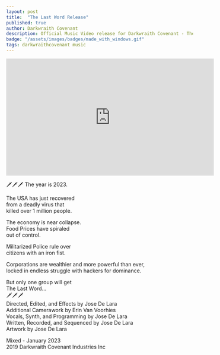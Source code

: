 ```yaml
---
layout: post
title:  "The Last Word Release"
published: true
author: Darkwraith Covenant
description: Official Music Video release for Darkwraith Covenant - The Last Word
badge: "/assets/images/badges/made_with_windows.gif"
tags: darkwraithcovenant music
---  
```

<div class="vidalign">
<iframe width="560" height="315" src="https://www.youtube.com/embed/3bP4ZFvVcy4" title="YouTube video player" frameborder="0" allow="accelerometer; autoplay; clipboard-write; encrypted-media; gyroscope; picture-in-picture; web-share" allowfullscreen></iframe>
</div>


🗡🗡🗡
The year is 2023.

The USA has just recovered   
from a deadly virus that  
killed over 1 million people.  

The economy is near collapse.  
Food Prices have spiraled  
out of control.  
<!-- excerpt-end -->
Militarized Police rule over  
citizens with an iron fist.  

Corporations are wealthier and more powerful than ever,  
locked in endless struggle with hackers for dominance.  

But only one group will get  
The Last Word...  
🗡🗡🗡  
Directed, Edited, and Effects by Jose De Lara  
Additional Camerawork by Erin Van Voorhies  
Vocals, Synth, and Programming by Jose De Lara  
Written, Recorded, and Sequenced by Jose De Lara  
Artwork by Jose De Lara  

Mixed - January 2023  
2019 Darkwraith Covenant Industries Inc  